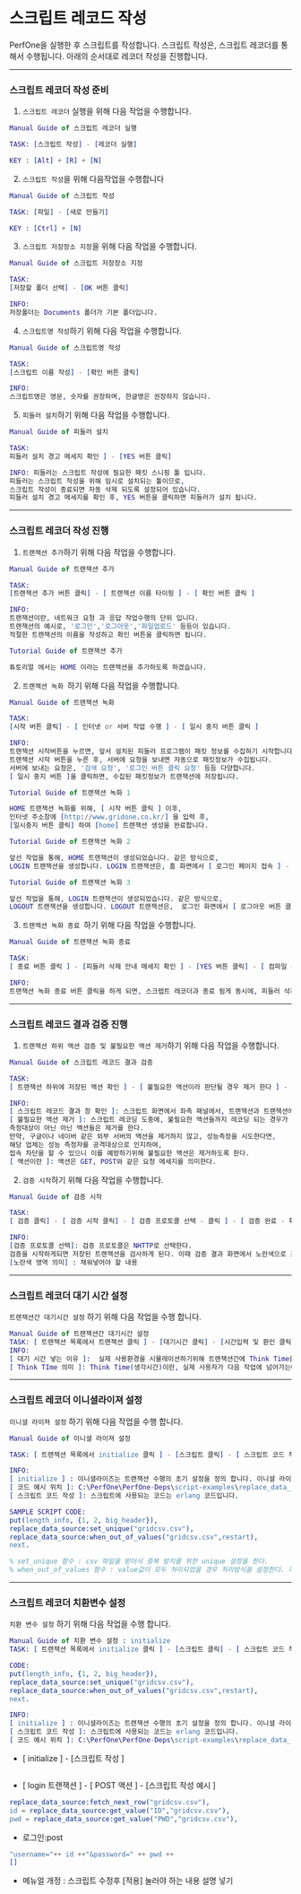 # 스크립트 레코드 작성
PerfOne을 실행한 후 스크립트를 작성합니다.
스크립트 작성은, 스크립트 레코더를 통해서 수행됩니다.
아래의 순서대로 레코더 작성을 진행합니다.

------------------------------------------------------------------------------------------

### 스크립트 레코더 작성 준비

1. `스크립트 레코더` 실행을 위해 다음 작업을 수행합니다.  
```erlang
Manual Guide of 스크립트 레코더 실행

TASK: [스크립트 작성] - [레코더 실행]

KEY : [Alt] + [R] + [N] 
```

2. `스크립트 작성`을 위해 다음작업을 수행합니다
```erlang
Manual Guide of 스크립트 작성

TASK: [파일] - [새로 만들기]

KEY : [Ctrl] + [N]
```

3. `스크립트 저장장소 지정`을 위해 다음 작업을 수행합니다.
```erlang
Manual Guide of 스크립트 저장장소 지정

TASK:
[저장할 폴더 선택] - [OK 버튼 클릭]

INFO:
저장폴더는 Documents 폴더가 기본 폴더입니다. 
```

4. `스크립트명 작성`하기 위해 다음 작업을 수행합니다.
```erlang
Manual Guide of 스크립트명 작성

TASK:
[스크립트 이름 작성] - [확인 버튼 클릭]

INFO:
스크립트명은 영문, 숫자를 권장하며, 한글명은 권장하지 않습니다. 
```

5. `피들러 설치`하기 위해 다음 작업을 수행합니다.
```erlang
Manual Guide of 피들러 설치

TASK: 
피들러 설치 경고 메세지 확인 ] - [YES 버튼 클릭]

INFO: 피들러는 스크립트 작성에 필요한 패킷 스니핑 툴 입니다.
피들러는 스크립트 작성을 위해 임시로 설치되는 툴이므로, 
스크립트 작성이 종료되면 자동 삭제 되도록 설정되어 있습니다. 
피들러 설치 경고 메세지를 확인 후, YES 버튼을 클릭하면 피들러가 설치 됩니다.
```

------------------------------------------------------------------------------------------

### 스크립트 레코더 작성 진행

1. `트랜잭션 추가`하기 위해 다음 작업을 수행합니다.
```erlang
Manual Guide of 트랜잭션 추가

TASK: 
[트랜잭션 추가 버튼 클릭] - [ 트랜잭션 이름 타이핑 ] - [ 확인 버튼 클릭 ]

INFO: 
트랜잭션이란, 네트워크 요청 과 응답 작업수행의 단위 입니다. 
트랜잭션의 예시로, '로그인','로그아웃','파일업로드' 등등이 있습니다.
적절한 트랜잭션의 이름을 작성하고 확인 버튼을 클릭하면 됩니다.
```
```erlang
Tutorial Guide of 트랜잭션 추가

튜토리얼 에서는 HOME 이라는 트랜잭션을 추가하도록 하겠습니다.  
```

2. `트랜잭션 녹화 `하기 위해 다음 작업을 수행합니다.
```erlang
Manual Guide of 트랜잭션 녹화

TASK: 
[시작 버튼 클릭] - [ 인터넷 or 서버 작업 수행 ] - [ 일시 중지 버튼 클릭 ]

INFO: 
트랜잭션 시작버튼을 누르면, 앞서 설치된 피들러 프로그램이 패킷 정보를 수집하기 시작합니다. 
트랜잭션 시작 버튼을 누른 후, 서버에 요청을 보내면 자동으로 패킷정보가 수집됩니다. 
서버에 보내는 요청은, '검색 요청', '로그인 버튼 클릭 요청' 등등 다양합니다.
[ 일시 중지 버튼 ]을 클릭하면, 수집된 패킷정보가 트랜잭션에 저장됩니다.
```  
```erlang
Tutorial Guide of 트랜잭션 녹화 1

HOME 트랜잭션 녹화를 위해, [ 시작 버튼 클릭 ] 이후, 
인터넷 주소창에 [http://www.gridone.co.kr/] 을 입력 후,
[일시중지 버튼 클릭] 하여 [home] 트랜잭션 생성을 완료합니다.
```
```erlang
Tutorial Guide of 트랜잭션 녹화 2

앞선 작업을 통해, HOME 트랜잭션이 생성되었습니다. 같은 방식으로, 
LOGIN 트랜잭션을 생성합니다. LOGIN 트랜잭션은, 홈 화면에서 [ 로그인 페이지 접속 ] - [아이디, 패스 워드 입력 ] - [ 로그인 버튼 클릭 ] 의 작업을 녹화하도록 합니다.  
```
```erlang
Tutorial Guide of 트랜잭션 녹화 3

앞선 작업을 통해, LOGIN 트랜잭션이 생성되었습니다. 같은 방식으로, 
LOGOUT 트랜잭션을 생성합니다. LOGOUT 트랜잭션은,  로그인 화면에서 [ 로그아웃 버튼 클릭 ]의 작업을 녹화하도록 합니다.
```

3. `트랜잭션 녹화 종료 `하기 위해 다음 작업을 수행합니다.
```erlang
Manual Guide of 트랜잭션 녹화 종료

TASK:
[ 종료 버튼 클릭 ] - [피들러 삭제 안내 메세지 확인 ] - [YES 버튼 클릭] - [ 컴파일 완료 안내 메세지 확인 ] - [ 확인 버튼 클릭 ]

INFO:
트랜잭션 녹화 종료 버튼 클릭을 하게 되면, 스크렙트 레코더과 종료 됨게 동시에, 피들러 삭제 안내메세지가 나타난다. 피들러는 패킷 스니핑 툴이므로 스크립트 레코딩이 종료된 이후 삭제하는것을 권장한다. YES 버튼 클릭 하면 피들러는 자동적으로 삭제 된다. 이후, 컴파일 완료 메세지를 확인후 확인 버튼을 누르면 트랜잭션 녹화가 종료된다. 
```

------------------------------------------------------------------------------------------

### 스크립트 레코드 결과 검증 진행
1. ` 트랜잭션 하위 액션 검증 및 불필요한 액션 제거 `하기 위해 다음 작업을 수행합니다.
```erlang
Manual Guide of 스크립트 레코드 결과 검증 

TASK: 
[ 트랜잭션 하위에 저장된 액션 확인 ] - [ 불필요한 액션이라 판단될 경우 제거 한다 ] - [ 제거 방법: 액션 클릭 - 마우스 우클릭 - 제거 클릭 ] 

INFO: 
[ 스크립트 레코드 결과 창 확인 ]: 스크립트 화면에서 좌측 패널에서, 트랜잭션과 트랜잭션에 액션들이 저장되어 있음을 확인 할 수 있다.
[ 불필요한 액션 제거 ]: 스크립트 레코딩 도중에, 불필요한 액션들까지 레코딩 되는 경우가 발생하는데, 
측정대상이 아닌 아닌 액션들은 제거를 한다. 
만약, 구글이나 네이버 같은 외부 서버의 액션을 제거하지 않고, 성능측정을 시도한다면, 
해당 업체는 성능 측정자를 공격대상으로 인지하여, 
접속 차단을 할 수 있으니 이를 예방하기위해 불필요한 액션은 제거하도록 한다.  
[ 액션이란 ]: 액션은 GET, POST와 같은 요청 메세지를 의미한다.
```
2. `검증 시작`하기 위해 다음 작업을 수행합니다.
```erlang
Manual Guide of 검증 시작

TASK: 
[ 검증 클릭] - [ 검증 시작 클릭] - [ 검증 프로토콜 선택 - 클릭 ] - [ 검증 완료 - 확인 버튼 클릭 ]

INFO: 
[검증 프로토콜 선택]: 검증 프로토콜은 NHTTP로 선택한다.
검증을 시작하게되면 저장된 트랜잭션을 검사하게 된다. 이때 검증 결과 화면에서 노란색으로 표시된 부분은...
[노란색 영역 의미] : 채워넣어야 할 내용
```

------------------------------------------------------------------------------------------

### 스크립트 레코더 대기 시간 설정
`트랜잭션간 대기시간 설정` 하기 위해 다음 작업을 수행 합니다.
```erlang
Manual Guide of 트랜잭션간 대기시간 설정
TASK: [ 트랜잭션 목록에서 트랜잭션 클릭 ] - [대기시간 클릭] - [시간입력 및 환인 클릭]
INFO: 
[ 대기 시간 넣는 이유 ]:  실제 사용환경을 시뮬레이션하기위해 트랜잭션간에 Think Time을 넣어 준다.
[ Think TIme 의미 ]: Think Time(생각시간)이란, 실제 사용자가 다음 작업에 넘어가는데 걸리는 시간을 의미한다.
```
------------------------------------------------------------------------------------------

### 스크립트 레코더 이니셜라이져 설정
`이니셜 라이져 설정` 하기 위해 다음 작업을 수행 합니다.
```erlang
Manual Guide of 이니셜 라이져 설정

TASK: [ 트랜잭션 목록에서 initialize 클릭 ] - [스크립트 클릭] - [ 스크립트 코드 작성 ] - [ 적용 버튼 클릭 ]

INFO: 
[ initialize ] : 이니셜라이즈는 트랜잭션 수행의 초기 설정을 정의 합니다. 이니셜 라이즈의 스크립트를 수정하여, 설정을 변경할수 있습니다.
[ 코드 예시 위치 ]: C:\PerfOne\PerfOne-Deps\script-examples\replace_data_source 에서 예제 코드를 보실수 있습니다.
[ 스크립트 코드 작성 ]: 스크립트에 사용되는 코드는 erlang 코드입니다. 

SAMPLE SCRIPT CODE: 
put(length_info, {1, 2, big_header}),
replace_data_source:set_unique("gridcsv.csv"),
replace_data_source:when_out_of_values("gridcsv.csv",restart),
next.

% set_unique 함수 : csv 파일을 받아서 중복 방지를 위한 unique 설정을 한다.
% when_out_of_values 함수 : value값이 모두 처리되었을 경우 처리방식을 설정한다. 예시코드에선 'restart'로 설정되어있다.

```
------------------------------------------------------------------------------------------
### 스크립트 레코더 치환변수 설정
`치환 변수 설정` 하기 위해 다음 작업을 수행 합니다.
```erlang
Manual Guide of 치환 변수 설정 : initialize
TASK: [ 트랜잭션 목록에서 initialize 클릭 ] - [스크립트 클릭] - [ 스크립트 코드 작성 ] - [ 적용 버튼 클릭 ]

CODE: 
put(length_info, {1, 2, big_header}),
replace_data_source:set_unique("gridcsv.csv"),
replace_data_source:when_out_of_values("gridcsv.csv",restart),
next.

INFO: 
[ initialize ] : 이니셜라이즈는 트랜잭션 수행의 초기 설정을 정의 합니다. 이니셜 라이즈의 스크립트를 수정하여, 설정을 변경할수 있습니다.
[ 스크립트 코드 작성 ]: 스크립트에 사용되는 코드는 erlang 코드입니다. 
[ 코드 예시 위치 ]: C:\PerfOne\PerfOne-Deps\script-examples\replace_data_source 에서 예제 코드를 보실수 있습니다.
```


- [ initialize ] - [스크립트 작성 ]
```erlang

```
- [ login 트랜잭션 ] - [ POST 액션 ] - [스크립트 작성 예시 ]
```erlang
replace_data_source:fetch_next_row("gridcsv.csv"),
id = replace_data_source:get_value("ID","gridcsv.csv"),
pwd = replace_data_source:get_value("PWD","gridcsv.csv"),
```

- 로그인:post
```erlang
"username="++ id ++"&password=" ++ pwd ++
[]
```
+ 메뉴얼 개정 : 스크립트 수정후 [적용] 눌러야 하는 내용 설명 넣기
```